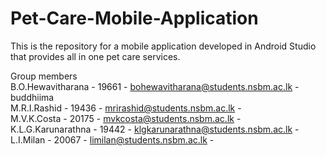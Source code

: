 # Pet-Care-Mobile-Application
This is the repository for a mobile application developed in Android Studio that provides all in one pet care services. 

Group members \
B.O.Hewavitharana   -          19661          -  bohewavitharana@students.nsbm.ac.lk  -        buddhiima \
M.R.I.Rashid        -          19436          -  mrirashid@students.nsbm.ac.lk        - \
M.V.K.Costa         -          20175          -  mvkcosta@students.nsbm.ac.lk         - \
K.L.G.Karunarathna  -          19442          -  klgkarunarathna@students.nsbm.ac.lk  - \
L.I.Milan           -          20067          -  limilan@students.nsbm.ac.lk          - 
